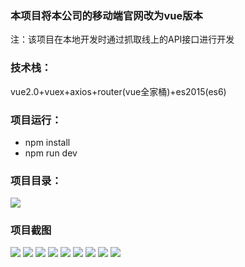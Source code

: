 ### 本项目将本公司的移动端官网改为vue版本

注：该项目在本地开发时通过抓取线上的API接口进行开发

### 技术栈：
vue2.0+vuex+axios+router(vue全家桶)+es2015(es6)

### 项目运行：
+ npm install
+ npm run dev

### 项目目录：
![](https://github.com/yufengji/g2_h5/blob/master/project-pic/ml.jpg?raw=true)

### 项目截图
![](https://github.com/yufengji/g2_h5/blob/master/project-pic/01.jpg?raw=true)
![](https://github.com/yufengji/g2_h5/blob/master/project-pic/02.jpg?raw=true)
![](https://github.com/yufengji/g2_h5/blob/master/project-pic/03.jpg?raw=true)
![](https://github.com/yufengji/g2_h5/blob/master/project-pic/04.jpg?raw=true)
![](https://github.com/yufengji/g2_h5/blob/master/project-pic/05.jpg?raw=true)
![](https://github.com/yufengji/g2_h5/blob/master/project-pic/06.jpg?raw=true)
![](https://github.com/yufengji/g2_h5/blob/master/project-pic/07.jpg?raw=true)
![](https://github.com/yufengji/g2_h5/blob/master/project-pic/08.jpg?raw=true)
![](https://github.com/yufengji/g2_h5/blob/master/project-pic/09.jpg?raw=true)

